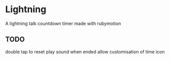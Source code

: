 # Lightning

A lightning talk countdown timer made with rubymotion

## TODO

double tap to reset
play sound when ended
allow customisation of time
icon